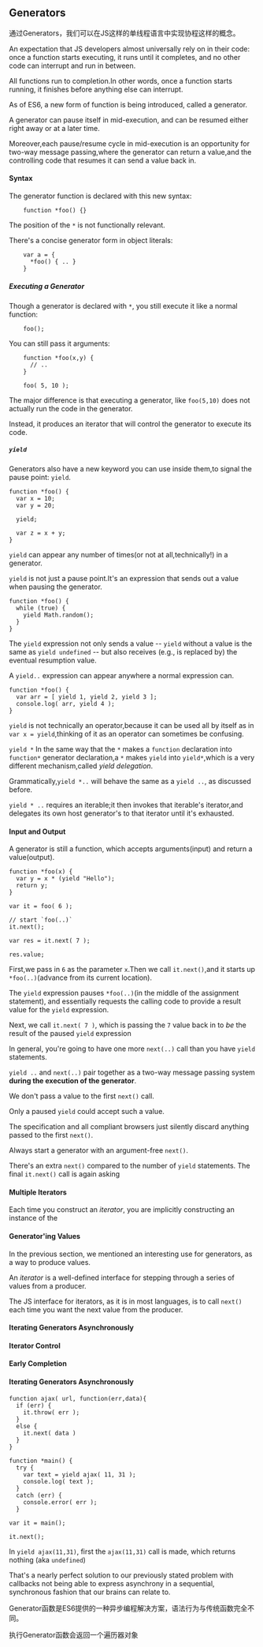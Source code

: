 ## Generators

通过Generators，我们可以在JS这样的单线程语言中实现协程这样的概念。

An expectation that JS developers almost universally rely on in their code: once a function starts executing, it runs until it completes, and no other code can interrupt and run in between.

All functions run to completion.In other words, once a function starts running, it finishes before anything else can interrupt.

As of ES6, a new form of function is being introduced, called a generator.

A generator can pause itself in mid-execution, and can be resumed either right away or at a later time.

Moreover,each pause/resume cycle in mid-execution is an opportunity for two-way message passing,where the generator can return a value,and the controlling code that resumes it can send a value back in.

#### Syntax

The generator function is declared with this new syntax:

        function *foo() {}
    
The position of the `*` is not functionally relevant.
    
There's a concise generator form in object literals:

        var a = {
          *foo() { .. }
        }
   
##### Executing a Generator

Though a generator is declared with `*`, you still execute it like a normal function:

        foo();
    
You can still pass it arguments:

        function *foo(x,y) {
          // ..
        }
        
        foo( 5, 10 );
    
The major difference is that executing a generator, like `foo(5,10)` does not actually run the code in the generator.

Instead, it produces an iterator that will control the generator to execute its code.

##### `yield`

Generators also have a new keyword you can use inside them,to signal the pause point: `yield`.

    function *foo() {
      var x = 10;
      var y = 20;
      
      yield;
      
      var z = x + y;
    }
    
`yield` can appear any number of times(or not at all,technically!) in a generator.

`yield` is not just a pause point.It's an expression that sends out a value when pausing the generator.

    function *foo() {
      while (true) {
        yield Math.random();
      }
    }
    
The `yield` expression not only sends a value -- `yield` without a value is the same as `yield undefined` -- but also receives (e.g., is replaced by) the eventual resumption value.
    
A `yield..` expression can appear anywhere a normal expression can.

    function *foo() {
      var arr = [ yield 1, yield 2, yield 3 ];
      console.log( arr, yield 4 );
    }

`yield` is not technically an operator,because it can be used all by itself as in `var x = yield`,thinking of it as an operator can sometimes be confusing.

`yield *`
In the same way that the `*` makes a `function` declaration into `function*` generator declaration,a `*` makes `yield` into `yield*`,which is a very different mechanism,called *yield delegation*.

Grammatically,`yield *..` will behave the same as a `yield ..`, as discussed before.

`yield * ..` requires an iterable;it then invokes that iterable's iterator,and delegates its own host generator's to that iterator until it's exhausted.

#### Input and Output

A generator is still a function, which accepts arguments(input) and return a value(output).

    function *foo(x) {
      var y = x * (yield "Hello");
      return y;
    }
    
    var it = foo( 6 );
    
    // start `foo(..)`
    it.next();
    
    var res = it.next( 7 );
    
    res.value;

First,we pass in `6` as the parameter `x`.Then we call `it.next()`,and it starts up `*foo(..)`(advance from its current location).

The `yield` expression pauses `*foo(..)`(in the middle of the assignment statement), and essentially requests the calling code to provide a result value for the `yield` expression.

Next, we call `it.next( 7 )`, which is passing the `7` value back in to *be* the result of the paused `yield` expression

In general, you're going to have one more `next(..)` call than you have `yield` statements.

`yield ..` and `next(..)` pair together as a two-way message passing system **during the execution of the generator**.

We don't pass a value to the first `next()` call.

Only a paused `yield` could accept such a value.

The specification and all compliant browsers just silently discard anything passed to the first `next()`.

Always start a generator with an argument-free `next()`.

There's an extra `next()` compared to the number of `yield` statements. The final `it.next()` call is again asking

#### Multiple Iterators

Each time you construct an *iterator*, you are implicitly constructing an instance of the

#### Generator'ing Values

In the previous section, we mentioned an interesting use for generators, as a way to produce values.

An *iterator* is a well-defined interface for stepping through a series of values from a producer.

The JS interface for iterators, as it is in most languages, is to call `next()` each time you want the next value from the producer.

#### Iterating Generators Asynchronously


#### Iterator Control

#### Early Completion

#### Iterating Generators Asynchronously

    function ajax( url, function(err,data){
      if (err) {
        it.throw( err );
      }
      else {
        it.next( data )
      }
    }
    
    function *main() {
      try {
        var text = yield ajax( 11, 31 );
        console.log( text );
      }
      catch (err) {
        console.error( err );
      }
      
    var it = main();
    
    it.next();
    
In `yield ajax(11,31)`, first the `ajax(11,31)` call is made, which returns nothing (aka `undefined`)

That's a nearly perfect solution to our previously stated problem with callbacks not being able to express asynchrony in a sequential, synchronous fashion that our brains can relate to.
        

Generator函数是ES6提供的一种异步编程解决方案，语法行为与传统函数完全不同。

执行Generator函数会返回一个遍历器对象